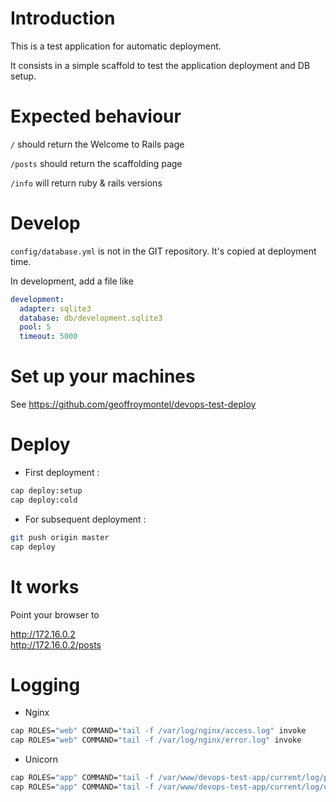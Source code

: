 # Introduction

This is a test application for automatic deployment.

It consists in a simple scaffold to test the application deployment and DB setup.

# Expected behaviour

`/` should return the Welcome to Rails page

`/posts` should return the scaffolding page

`/info` will return ruby & rails versions

# Develop

`config/database.yml` is not in the GIT repository.
It's copied at deployment time.

In development, add a file like 

```yaml
development:
  adapter: sqlite3
  database: db/development.sqlite3
  pool: 5
  timeout: 5000
```

# Set up your machines
See https://github.com/geoffroymontel/devops-test-deploy

# Deploy
* First deployment :
```bash
cap deploy:setup
cap deploy:cold
```

* For subsequent deployment :
```bash
git push origin master
cap deploy
```

# It works
Point your browser to 

http://172.16.0.2  
http://172.16.0.2/posts

# Logging
* Nginx
```bash
cap ROLES="web" COMMAND="tail -f /var/log/nginx/access.log" invoke
cap ROLES="web" COMMAND="tail -f /var/log/nginx/error.log" invoke
```

* Unicorn
```bash
cap ROLES="app" COMMAND="tail -f /var/www/devops-test-app/current/log/production.log" invoke
cap ROLES="app" COMMAND="tail -f /var/www/devops-test-app/current/log/unicorn.log" invoke
```

